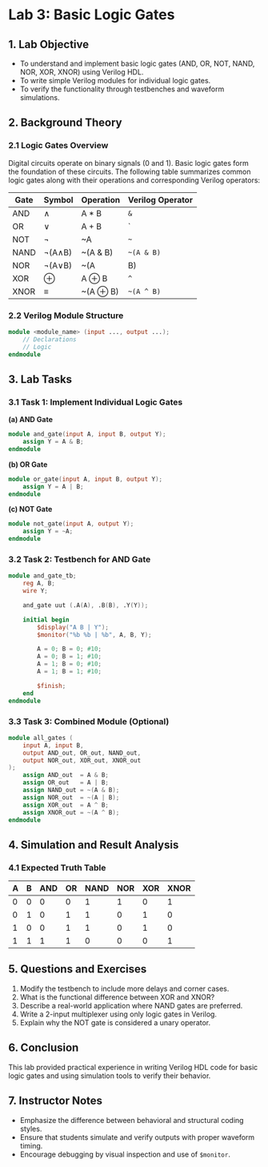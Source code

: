 # Lab 3: Basic Logic Gates

## 1. Lab Objective

- To understand and implement basic logic gates (AND, OR, NOT, NAND, NOR, XOR, XNOR) using Verilog HDL.
- To write simple Verilog modules for individual logic gates.
- To verify the functionality through testbenches and waveform simulations.

## 2. Background Theory

### 2.1 Logic Gates Overview

Digital circuits operate on binary signals (0 and 1). Basic logic gates form the foundation of these circuits. The following table summarizes common logic gates along with their operations and corresponding Verilog operators:

| Gate  | Symbol | Operation     | Verilog Operator |
|-------|--------|---------------|------------------|
| AND  | ∧      | A * B         | `&`              |
| OR   | ∨      | A + B         | `|`              |
| NOT  | ¬      | ~A            | `~`              |
| NAND | ¬(A∧B) | ~(A & B)      | `~(A & B)`       |
| NOR  | ¬(A∨B) | ~(A | B)      | `~(A | B)`       |
| XOR  | ⊕      | A ⊕ B         | `^`              |
| XNOR | ≡      | ~(A ⊕ B)      | `~(A ^ B)`       |

### 2.2 Verilog Module Structure

```verilog
module <module_name> (input ..., output ...);
    // Declarations
    // Logic
endmodule
```

## 3. Lab Tasks

### 3.1 Task 1: Implement Individual Logic Gates

**(a) AND Gate**

```verilog
module and_gate(input A, input B, output Y);
    assign Y = A & B;
endmodule
```

**(b) OR Gate**

```verilog
module or_gate(input A, input B, output Y);
    assign Y = A | B;
endmodule
```

**(c) NOT Gate**

```verilog
module not_gate(input A, output Y);
    assign Y = ~A;
endmodule
```

### 3.2 Task 2: Testbench for AND Gate

```verilog
module and_gate_tb;
    reg A, B;
    wire Y;

    and_gate uut (.A(A), .B(B), .Y(Y));

    initial begin
        $display("A B | Y");
        $monitor("%b %b | %b", A, B, Y);

        A = 0; B = 0; #10;
        A = 0; B = 1; #10;
        A = 1; B = 0; #10;
        A = 1; B = 1; #10;

        $finish;
    end
endmodule
```

### 3.3 Task 3: Combined Module (Optional)

```verilog
module all_gates (
    input A, input B,
    output AND_out, OR_out, NAND_out,
    output NOR_out, XOR_out, XNOR_out
);
    assign AND_out  = A & B;
    assign OR_out   = A | B;
    assign NAND_out = ~(A & B);
    assign NOR_out  = ~(A | B);
    assign XOR_out  = A ^ B;
    assign XNOR_out = ~(A ^ B);
endmodule
```

## 4. Simulation and Result Analysis

### 4.1 Expected Truth Table

| A | B | AND | OR | NAND | NOR | XOR | XNOR |
|---|---|-----|----|------|-----|-----|------|
| 0 | 0 |  0  | 0  |  1   |  1  |  0  |  1   |
| 0 | 1 |  0  | 1  |  1   |  0  |  1  |  0   |
| 1 | 0 |  0  | 1  |  1   |  0  |  1  |  0   |
| 1 | 1 |  1  | 1  |  0   |  0  |  0  |  1   |

## 5. Questions and Exercises

1. Modify the testbench to include more delays and corner cases.
2. What is the functional difference between XOR and XNOR?
3. Describe a real-world application where NAND gates are preferred.
4. Write a 2-input multiplexer using only logic gates in Verilog.
5. Explain why the NOT gate is considered a unary operator.

## 6. Conclusion

This lab provided practical experience in writing Verilog HDL code for basic logic gates and using simulation tools to verify their behavior.

## 7. Instructor Notes

- Emphasize the difference between behavioral and structural coding styles.
- Ensure that students simulate and verify outputs with proper waveform timing.
- Encourage debugging by visual inspection and use of `$monitor`.
